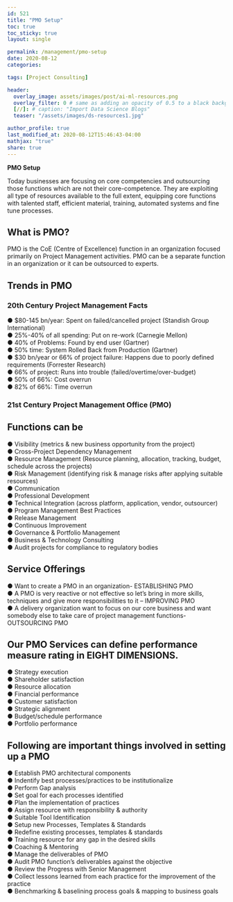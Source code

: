```yaml
---
id: 521    
title: "PMO Setup"
toc: true
toc_sticky: true
layout: single

permalink: /management/pmo-setup
date: 2020-08-12
categories:

tags: [Project Consulting]

header:
  overlay_image: assets/images/post/ai-ml-resources.png
  overlay_filter: 0 # same as adding an opacity of 0.5 to a black background
  [//]: # caption: "Import Data Science Blogs"
  teaser: "/assets/images/ds-resources1.jpg"

author_profile: true
last_modified_at: 2020-08-12T15:46:43-04:00
mathjax: "true"
share: true
---
```


**PMO Setup**

Today businesses are focusing on core competencies and outsourcing those functions which are not their core-competence. They are exploiting all type of resources available to the full extent, equipping core functions with talented staff, efficient material, training, automated systems and fine tune processes.  
## What is PMO?

PMO is the CoE (Centre of Excellence) function in an organization focused primarily on Project Management activities. PMO can be a separate function in an organization or it can be outsourced to experts.  

## Trends in PMO

### 20th Century Project Management Facts

● $80-145 bn/year: Spent on failed/cancelled project (Standish Group International)  
● 25%-40% of all spending: Put on re-work (Carnegie Mellon)  
● 40% of Problems: Found by end user (Gartner)  
● 50% time: System Rolled Back from Production (Gartner)  
● $30 bn/year or 66% of project failure: Happens due to poorly defined requirements (Forrester Research)  
● 66% of project: Runs into trouble (failed/overtime/over-budget)  
● 50% of 66%: Cost overrun  
● 82% of 66%: Time overrun

### 21st Century Project Management Office (PMO)

## Functions can be 
● Visibility (metrics & new business opportunity from the project)  
● Cross-Project Dependency Management  
● Resource Management (Resource planning, allocation, tracking, budget, schedule across the projects)  
● Risk Management (identifying risk & manage risks after applying suitable resources)  
● Communication  
● Professional Development  
● Technical Integration (across platform, application, vendor, outsourcer)  
● Program Management Best Practices  
● Release Management  
● Continuous Improvement  
● Governance & Portfolio Management  
● Business & Technology Consulting  
● Audit projects for compliance to regulatory bodies  

## Service Offerings
● Want to create a PMO in an organization- ESTABLISHING PMO  
● A PMO is very reactive or not effective so let’s bring in more skills, techniques and give more responsibilities to it – IMPROVING PMO  
● A delivery organization want to focus on our core business and want somebody else to take care of project management functions- OUTSOURCING PMO  

## Our PMO Services can define performance measure rating in EIGHT DIMENSIONS.
● Strategy execution  
● Shareholder satisfaction  
● Resource allocation  
● Financial performance  
● Customer satisfaction  
● Strategic alignment  
● Budget/schedule performance  
● Portfolio performance  

## Following are important things involved in setting up a PMO

● Establish PMO architectural components  
● Indentify best processes/practices to be institutionalize  
● Perform Gap analysis  
● Set goal for each processes identified  
● Plan the implementation of practices  
● Assign resource with responsibility & authority  
● Suitable Tool Identification  
● Setup new Processes, Templates & Standards  
● Redefine existing processes, templates & standards  
● Training resource for any gap in the desired skills  
● Coaching & Mentoring  
● Manage the deliverables of PMO  
● Audit PMO function’s deliverables against the objective  
● Review the Progress with Senior Management  
● Collect lessons learned from each practice for the improvement of the practice  
● Benchmarking & baselining process goals & mapping to business goals
